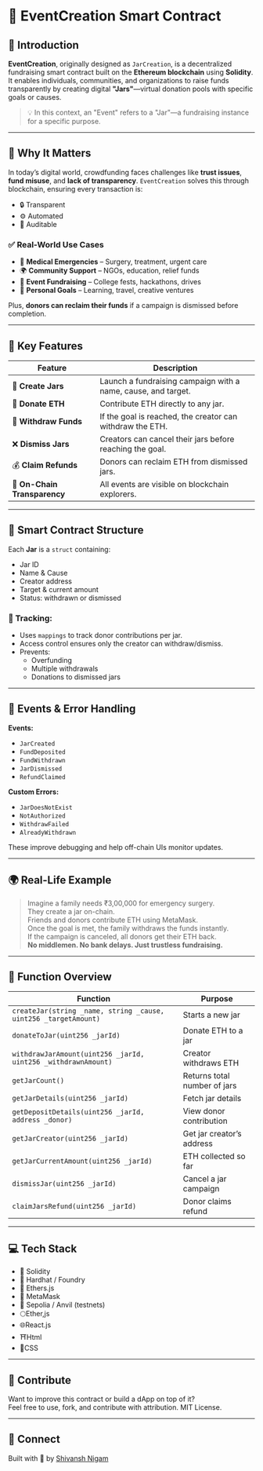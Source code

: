 # 📘 EventCreation Smart Contract

## 🧩 Introduction

**EventCreation**, originally designed as `JarCreation`, is a decentralized fundraising smart contract built on the **Ethereum blockchain** using **Solidity**. It enables individuals, communities, and organizations to raise funds transparently by creating digital **"Jars"**—virtual donation pools with specific goals or causes.

> 💡 In this context, an "Event" refers to a "Jar"—a fundraising instance for a specific purpose.

---

## 🌟 Why It Matters

In today’s digital world, crowdfunding faces challenges like **trust issues**, **fund misuse**, and **lack of transparency**. `EventCreation` solves this through blockchain, ensuring every transaction is:

- 🔒 Transparent
- ⚙️ Automated
- 🧾 Auditable

### ✅ Real-World Use Cases

- 🏥 **Medical Emergencies** – Surgery, treatment, urgent care
- 🌍 **Community Support** – NGOs, education, relief funds
- 🎉 **Event Fundraising** – College fests, hackathons, drives
- 🚀 **Personal Goals** – Learning, travel, creative ventures

Plus, **donors can reclaim their funds** if a campaign is dismissed before completion.

---

## 🔐 Key Features

| Feature | Description |
|--------|-------------|
| 🎯 **Create Jars** | Launch a fundraising campaign with a name, cause, and target. |
| 💸 **Donate ETH** | Contribute ETH directly to any jar. |
| 🏧 **Withdraw Funds** | If the goal is reached, the creator can withdraw the ETH. |
| ❌ **Dismiss Jars** | Creators can cancel their jars before reaching the goal. |
| 💰 **Claim Refunds** | Donors can reclaim ETH from dismissed jars. |
| 📡 **On-Chain Transparency** | All events are visible on blockchain explorers. |

---

## 🧠 Smart Contract Structure

Each **Jar** is a `struct` containing:

- Jar ID
- Name & Cause
- Creator address
- Target & current amount
- Status: withdrawn or dismissed

### 🧾 Tracking:

- Uses `mappings` to track donor contributions per jar.
- Access control ensures only the creator can withdraw/dismiss.
- Prevents:
  - Overfunding
  - Multiple withdrawals
  - Donations to dismissed jars

---

## 📢 Events & Error Handling

**Events:**
- `JarCreated`
- `FundDeposited`
- `FundWithdrawn`
- `JarDismissed`
- `RefundClaimed`

**Custom Errors:**
- `JarDoesNotExist`
- `NotAuthorized`
- `WithdrawFailed`
- `AlreadyWithdrawn`

These improve debugging and help off-chain UIs monitor updates.

---

## 🌍 Real-Life Example

> Imagine a family needs ₹3,00,000 for emergency surgery.  
They create a jar on-chain.  
Friends and donors contribute ETH using MetaMask.  
Once the goal is met, the family withdraws the funds instantly.  
If the campaign is canceled, all donors get their ETH back.  
**No middlemen. No bank delays. Just trustless fundraising.**

---

## 🔧 Function Overview

| Function | Purpose |
|----------|---------|
| `createJar(string _name, string _cause, uint256 _targetAmount)` | Starts a new jar |
| `donateToJar(uint256 _jarId)` | Donate ETH to a jar |
| `withdrawJarAmount(uint256 _jarId, uint256 _withdrawnAmount)` | Creator withdraws ETH |
| `getJarCount()` | Returns total number of jars |
| `getJarDetails(uint256 _jarId)` | Fetch jar details |
| `getDepositDetails(uint256 _jarId, address _donor)` | View donor contribution |
| `getJarCreator(uint256 _jarId)` | Get jar creator’s address |
| `getJarCurrentAmount(uint256 _jarId)` | ETH collected so far |
| `dismissJar(uint256 _jarId)` | Cancel a jar campaign |
| `claimJarsRefund(uint256 _jarId)` | Donor claims refund |

---

## 💻 Tech Stack

- 🧠 Solidity
- 🧪 Hardhat / Foundry
- 🔌 Ethers.js
- 🦊 MetaMask
- 🧾 Sepolia / Anvil (testnets)
- 🌕Ether,js
- 🌐React.js
- ⛩️Html
- 🏯CSS

---

## 🤝 Contribute

Want to improve this contract or build a dApp on top of it?  
Feel free to use, fork, and contribute with attribution.
MIT License.  

---

## 🔗 Connect

Built with 💙 by [Shivansh Nigam](https://github.com/shubu258)


